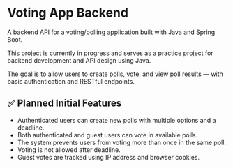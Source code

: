 # Voting App Backend

A backend API for a voting/polling application built with Java and Spring Boot.

This project is currently in progress and serves as a practice project for backend development and API design using Java.

The goal is to allow users to create polls, vote, and view poll results — with basic authentication and RESTful endpoints.

## ✅ Planned Initial Features

- Authenticated users can create new polls with multiple options and a deadline.
- Both authenticated and guest users can vote in available polls.
- The system prevents users from voting more than once in the same poll.
- Voting is not allowed after deadline. 
- Guest votes are tracked using IP address and browser cookies.
